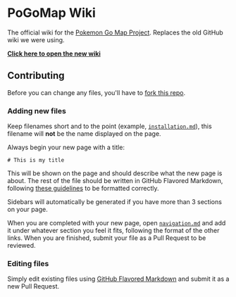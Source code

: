 # PoGoMap Wiki

The official wiki for the [Pokemon Go Map Project](https://github.com/AHAAAAAAA/PokemonGo-Map/). Replaces the old GitHub wiki we were using.

**[Click here to open the new wiki](https://www.jonaharagon.com/PoGoMapWiki/#!index.md)**

## Contributing

Before you can change any files, you'll have to [fork this repo](https://github.com/JonahAragon/PoGoMapWiki/fork).

### Adding new files

Keep filenames short and to the point (example, [`installation.md`](installation.md)), this filename will **not** be the name displayed on the page.

Always begin your new page with a title:

```
# This is my title
```

This will be shown on the page and should describe what the new page is about. The rest of the file should be written in GitHub Flavored Markdown, following [these guidelines](https://guides.github.com/features/mastering-markdown/) to be formatted correctly.

Sidebars will automatically be generated if you have more than 3 sections on your page.

When you are completed with your new page, open [`navigation.md`](navigation.md) and add it under whatever section you feel it fits, following the format of the other links. When you are finished, submit your file as a Pull Request to be reviewed.

### Editing files

Simply edit existing files using [GitHub Flavored Markdown](https://guides.github.com/features/mastering-markdown/) and submit it as a new Pull Request.
